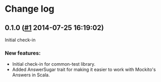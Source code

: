# Change log

## 0.1.0 ([#1](https://git.mobcastdev.com/Platform/common-scala-test/pull/1) 2014-07-25 16:19:02)

Initial check-in

### New features:

- Initial check-in for common-test library.
- Added AnswerSugar trait for making it easier to work with Mockito's Answers in Scala.


